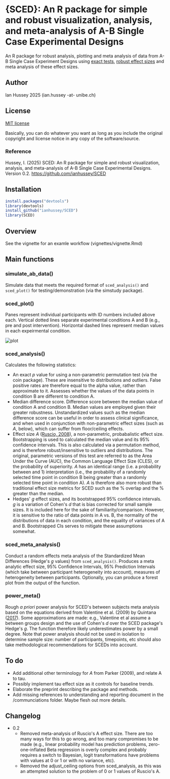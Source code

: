 # {SCED}: An R package for simple and robust visualization, analysis, and meta-analysis of A-B Single Case Experimental Designs

An R package for robust analysis, plotting and meta analysis of data from A-B Single Case Experiment Designs using [exact tests](https://en.wikipedia.org/wiki/Exact_test), [robust effect sizes](https://www.ncbi.nlm.nih.gov/pubmed/18331151) and meta analysis of these effect sizes.

## Author

Ian Hussey 2025 (ian.hussey -at- unibe.ch)

## License

[MIT license](https://www.tldrlegal.com/license/mit-license)

Basically, you can do whatever you want as long as you include the original copyright and license notice in any copy of the software/source.

### Reference

Hussey, I. (2025) SCED: An R package for simple and robust visualization, analysis, and meta-analysis of A-B Single Case Experimental Designs. Version 0.2. https://github.com/ianhussey/SCED

## Installation

```R
install.packages("devtools")
library(devtools)
install_github("ianhussey/SCED")
library(SCED)
```

## Overview

See the vignette for an examle workflow (vignettes/vignette.Rmd) 

## Main functions 

### simulate_ab_data()

Simulate data that meets the required format of `sced_analysis()` and `sced_plot()` for testing/demonstration (via the simstudy package).

### sced_plot()

Panes represent individual participants with ID numbers included above each. Vertical dotted lines separate experimental conditions A and B (e.g., pre and post intervention). Horizontal dashed lines represent median values in each expeirmental condition. 

![plot](./screenshots/plot.png)

### sced_analysis()

Calculates the following statistics:

- An exact *p* value for using a non-parametric permutation test (via the coin package). These are insensitive to distributions and outliers. False positive rates are therefore equal to the alpha value, rather than approximate to it. Assesses whether the values of the data points in condition B are different to condition A.
- Median difference score. Difference score between the median value of condition A and condition B. Median values are employed given their greater robustness. Unstandardized values such as the median difference score can be useful in order to assess clinical significance, and when used in conjunction with non-parametric effect sizes (such as *A*, below), which can suffer from floor/ceiling effects.  
- Effect size *A* ([Ruscio, 2008](https://www.ncbi.nlm.nih.gov/pubmed/18331151)), a non-parametric, probabalistic effect size. Bootstrapping is used to calculated the median value and its 95% confidence intervals. This is also calculated via a permutation method, and is therefore robust/insensitive to outliers and distributions. The original, parametric versions of this test are referred to as the Area Under the Curve (AUC), the Common Language Effect Size (CLES), or the probability of superiority. *A* has an identical range (i.e. a probability between and 1) interpretation (i.e., the probability of a randomly selected time point in condition B being greater than a randomly selected time point in condition A). *A* is therefore also more robust than traditional effect size metrics for SCED such as the % overlap and the % greater than the median.
- Hedges' *g* effect sizes, and its bootstrapped 95% confidence intervals. *g* is a variation of Cohen's *d* that is bias corrected for small sample sizes. It is included here for the sake of familiarity/comparison. However, it is sensitive to the ratio of data points in A vs. B, the normality of the distributions of data in each condition, and the equality of variances of A and B. Bootstrapped CIs serves to mitigate these assumptions somewhat.

### sced_meta_analysis()

Conduct a random effects meta analysis of the Standardized Mean Differences (Hedge's *g* values) from `sced_analysis()`. Produces a meta analytic effect size, 95% Confidence Intervals, 95% Prediction Intervals (which take between participant heterogeneity into account), measures of heterogeneity between participants. Optionally, you can produce a forest plot from the output of the function. 

### power_meta()

Rough *a priori* power analysis for SCED's between subjects meta analysis based on the equations derived from Valentine et al. (2009) by Quintana ([2017](https://towardsdatascience.com/how-to-calculate-statistical-power-for-your-meta-analysis-e108ee586ae8)). Some approximations are made: e.g., Valentine et al assume a between groups design and the use of Cohen's *d* over the SCED package's Hedge's *g*. The function therefore likely underestimates power by a small degree. Note that power analysis should not be used in isolation to determine sample size: number of participants, timepoints, etc should also take methodological recommendations for SCEDs into account. 

## To do

- Add additional other terminology for *A* from Parker (2009), and relate A to tau.
- Possibly implement tau effect size as it controls for baseline trends. 
- Elaborate the preprint describing the package and methods.
- Add missing references to understanding and reporting document in the /communciations folder. Maybe flesh out more details.

## Changelog

- 0.2
	- Removed meta-analysis of Ruscio's A effect size. There are too many ways for this to go wrong, and too many compromises to be made (e.g., linear probability model has prediction problems, zero-one-inflated Beta regression is overly complex and probably requires a switch to Bayesian, logit transformations have problems with values at 0 or 1 or with no variance, etc). 
	- Removed the adjust_ceiling options from sced_analysis, as this was an attempted solution to the problem of 0 or 1 values of Ruscio's A.

  

